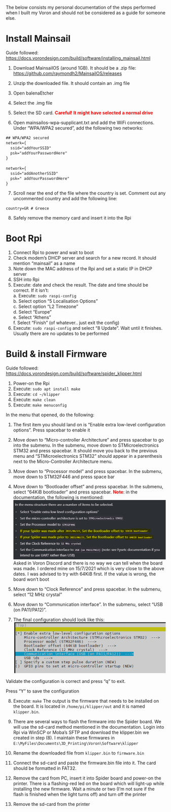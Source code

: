 The below consists my personal documentation of the steps performed when I built my Voron and should not be considered as a guide for someone else.

# Install Mainsail

Guide followed: https://docs.vorondesign.com/build/software/installing_mainsail.html
1)	Download MainsailOS (around 1GB). It should be a .zip file: https://github.com/raymondh2/MainsailOS/releases

2)	Unzip the downloaded file. It should contain an .img file

3)	Open balenaEtcher

4)	Select the .img file

5)	Select the SD card. <span style="color:red">**Careful! It might have selected a normal drive**</span>

6)	Open mainsailos-wpa-supplicant.txt and add the WiFi connections. Under “WPA/WPA2 secured”, add the following two networks:

```
## WPA/WPA2 secured
network={
  ssid="addYourSSID"
  psk="addYourPasswordHere"
}

network={
  ssid="addAnotherSSID"
  psk=" addYourPasswordHere"
}
```

7)	Scroll near the end of the file where the country is set. Comment out any uncommented country and add the following line:

```
country=GR # Greece
```

8)	Safely remove the memory card and insert it into the Rpi

# Boot Rpi

1)	Connect Rpi to power and wait to boot
2)	Check modem’s DHCP server and search for a new record. It should mention “mainsail” as a name
3)	Note down the MAC address of the Rpi and set a static IP in DHCP server
4)	SSH into Rpi
5)	Execute: date and check the result. The date and time should be correct. If it isn’t:  
a.	Execute: `sudo raspi-config`  
b.	Select option “5 Localisation Options”  
c.	Select option “L2 Timezone”  
d.	Select “Europe”  
e.	Select “Athens”  
f.	Select “Finish” (of whatever.. just exit the config)  
6)	Execute: `sudo raspi-config` and select “8 Update”. Wait until it finishes. Usually there are no updates to be performed

# Build & install Firmware

Guide followed: https://docs.vorondesign.com/build/software/spider_klipper.html
1)	Power-on the Rpi
2)	Execute: `sudo apt install make`
3)	Execute: `cd ~/klipper`
4)	Execute: `make clean`
5)	Execute: `make menuconfig`

In the menu that opened, do the following:
1)	The first item you should land on is “Enable extra low-level configuration options”. Press spacebar to enable it
2)	Move down to “Micro-controller Architecture” and press spacebar to go into the submenu. In the submenu, move down to STMicroelectronics STM32 and press spacebar. It should move you back to the previous menu and “STMicroelectronics STM32” should appear in a parenthesis next to the Micro-Controller Architecture menu.
3)	Move down to “Processor model” and press spacebar. In the submenu, move down to STM32F446 and press space bar
4)	Move down to “Bootloader offset” and press spacebar. In the submenu, select “64KiB bootloader” and press spacebar. <span style="color:red">**Note**</span>: in the documentation, the following is mentioned:  
![bootloader_offset](https://github.com/EvripB/3Dprinting/blob/main/Voron/Installation/images/bootloader_offset.png?raw=true)  
Asked in Voron Discord and there is no way we can tell when the board was made. I ordered mine on 15/7/2021 which is very close to the above dates. I was advised to try with 64KiB first. If the value is wrong, the board won’t boot  

5)	Move down to “Clock Reference” and press spacebar. In the submenu, select “12 MHz crystal”
6)	Move down to “Communication interface”. In the submenu, select “USB (on PA11/PA12)”.
7)	The final configuration should look like this:  
![make_config](https://github.com/EvripB/3Dprinting/blob/main/Voron/Installation/images/make_config.png?raw=true)

Validate the configuration is correct and press “q” to exit.  

Press “Y” to save the configuration

8)	Execute: `make`
The output is the firmware that needs to be installed on the board. It is located in `/home/pi/klipper/out` and it is named `klipper.bin`.

9)	There are several ways to flash the firmware into the Spider board. We will use the sd-card method mentioned in the documentation. Login into Rpi via WinSCP or Moba’s SFTP and download the klipper.bin we created in step (8). I maintain these firmwares in `E:\MyFiles\Documents\3D_Printing\Voron\Software\klipper`  
10)	Rename the downloaded file from `klipper.bin` to `firmware.bin`  
11)	Connect the sd-card and paste the firmware.bin file into it. The card should be formatted in FAT32.  
12)	Remove the card from PC, insert it into Spider board and power-on the printer. There is a flashing-red led on the board which will light-up while installing the new firmware. Wait a minute or two (I’m not sure if the flash is finished when the light turns off) and turn off the printer
13)	Remove the sd-card from the printer

